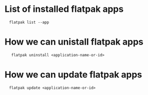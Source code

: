 # List of installed flatpak apps
```
  flatpak list --app
```
  
# How we can unistall flatpak apps
```
   flatpak uninstall <application-name-or-id>
```
   
 # How we can update flatpak apps
 ```
   flatpak update <application-name-or-id>
```
